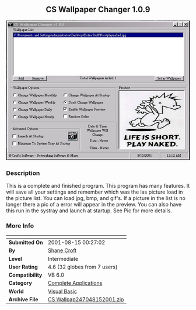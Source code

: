 ﻿<div align="center">

## CS Wallpaper Changer 1\.0\.9

<img src="PIC20018151122442968.jpg">
</div>

### Description

This is a complete and finished program. This program has many features. It will save all your settings and remember which was the las picture load in the picture list. You can load jpg, bmp, and gif's. If a picture in the list is no longer there a pic of a error will appear in the preview. You can also have this run in the systray and launch at startup. See Pic for more details.
 
### More Info
 


<span>             |<span>
---                |---
**Submitted On**   |2001-08-15 00:27:02
**By**             |[Shane Croft](https://github.com/Planet-Source-Code/PSCIndex/blob/master/ByAuthor/shane-croft.md)
**Level**          |Intermediate
**User Rating**    |4.6 (32 globes from 7 users)
**Compatibility**  |VB 6\.0
**Category**       |[Complete Applications](https://github.com/Planet-Source-Code/PSCIndex/blob/master/ByCategory/complete-applications__1-27.md)
**World**          |[Visual Basic](https://github.com/Planet-Source-Code/PSCIndex/blob/master/ByWorld/visual-basic.md)
**Archive File**   |[CS Wallpap247048152001\.zip](https://github.com/Planet-Source-Code/shane-croft-cs-wallpaper-changer-1-0-9__1-26233/archive/master.zip)








